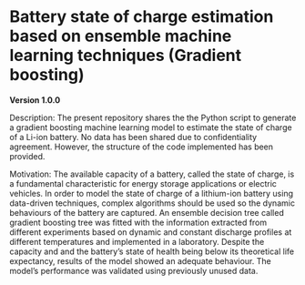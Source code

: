 # Battery state of charge estimation based on ensemble machine learning techniques (Gradient boosting)

**Version 1.0.0**

Description: The present repository shares the the Python script to generate a gradient boosting machine learning model to estimate the state of charge of a Li-ion battery. No data has been shared due to confidentiality agreement. However, the structure of the code implemented has been provided.

Motivation: The available capacity of a battery, called the state of charge, is a fundamental characteristic for energy storage applications or electric vehicles. In order to model the state of charge of a lithium-ion battery using data-driven techniques, complex algorithms should be used so the dynamic behaviours of the battery are captured. An ensemble decision tree called gradient boosting tree was fitted with the information extracted from different experiments based on dynamic and constant discharge profiles at different temperatures and implemented in a laboratory. Despite the capacity and and the battery’s state of health being below its theoretical life expectancy, results of the model showed an adequate behaviour. The model’s performance was validated using previously unused data.

